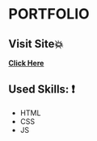 # PORTFOLIO
## Visit Site:boom:
**[Click Here](http://Amal-Mousa.github.io/complete-site)**
## Used Skills: :exclamation:
* HTML
* CSS
* JS
